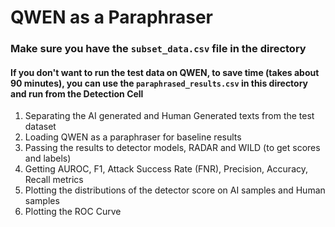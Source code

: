 # QWEN as a Paraphraser
### Make sure you have the `subset_data.csv` file in the directory
#### If you don't want to run the test data on QWEN, to save time (takes about 90 minutes), you can use the `paraphrased_results.csv` in this directory and run from the Detection Cell
1. Separating the AI generated and Human Generated texts from the test dataset
2. Loading QWEN as a paraphraser for baseline results
3. Passing the results to detector models, RADAR and WILD (to get scores and labels)
5. Getting AUROC, F1, Attack Success Rate (FNR), Precision, Accuracy, Recall metrics
6. Plotting the distributions of the detector score on AI samples and Human samples
7. Plotting the ROC Curve
